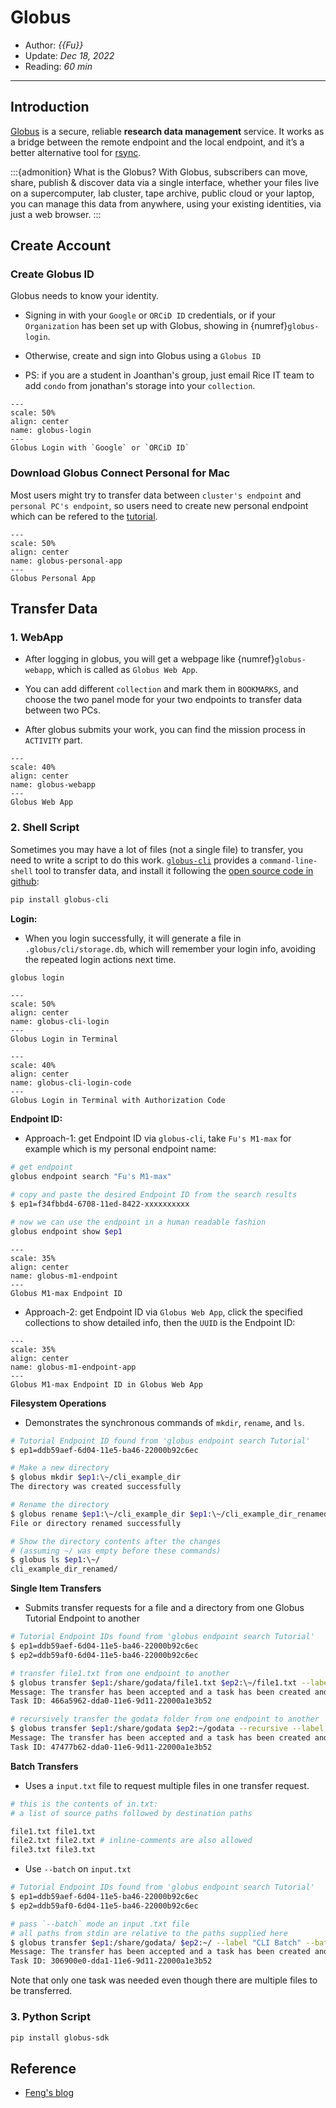 # Globus

- Author: *{{Fu}}*
- Update: *Dec 18, 2022*
- Reading: *60 min*

---





## Introduction

[Globus](https://www.globus.org/) is a secure, reliable **research data management** service. It works as a bridge between the remote endpoint and the local endpoint,  and it’s a better alternative tool for [rsync](https://rsync.samba.org/).


:::{admonition} What is the Globus?
With Globus, subscribers can move, share, publish & discover data via a single
interface, whether your files live on a supercomputer, lab cluster, tape archive,
public cloud or your laptop, you can manage this data from anywhere, using your
existing identities, via just a web browser.
:::


## Create Account

### Create Globus ID

Globus needs to know your identity.

- Signing in with your `Google` or `ORCiD ID` credentials, or if your `Organization` has been set up with Globus, showing in {numref}`globus-login`.

- Otherwise, create and sign into Globus using a `Globus ID`

- PS: if you are a student in Joanthan's group, just email Rice IT team to add `condo` from jonathan's storage into your `collection`.


```{figure} ./files/globus-login.jpg
---
scale: 50%
align: center
name: globus-login
---
Globus Login with `Google` or `ORCiD ID`
```


### Download Globus Connect Personal for Mac
Most users might try to transfer data between `cluster's endpoint` and `personal PC's endpoint`, so users need to create new personal endpoint which can be refered to the 
[tutorial](https://docs.globus.org/how-to/globus-connect-personal-mac/).

```{figure} ./files/globus-personal-app.jpg
---
scale: 50%
align: center
name: globus-personal-app
---
Globus Personal App
```

## Transfer Data

### 1. WebApp

- After logging in globus, you will get a webpage like {numref}`globus-webapp`, which is called as `Globus Web App`. 

- You can add different `collection` and mark them in `BOOKMARKS`, and choose the two panel mode for your two endpoints to transfer data between two PCs.

- After globus submits your work, you can find the mission process in `ACTIVITY` part.

```{figure} ./files/globus-webapp.jpg
---
scale: 40%
align: center
name: globus-webapp
---
Globus Web App
```




### 2. Shell Script
Sometimes you may have a lot of files (not a single file) to transfer, you need to write a script to do this work. [`globus-cli`](https://docs.globus.org/cli/) provides a `command-line-shell` tool to transfer data, and install it following the [open source code in github](https://github.com/globus/globus-cli):

```bash
pip install globus-cli
```

**Login:**

- When you login successfully, it will generate a file in `.globus/cli/storage.db`, which will remember your login info, avoiding the repeated login actions next time. 

```bash
globus login
```

```{figure} ./files/globus-cli-login.jpg
---
scale: 50%
align: center
name: globus-cli-login
---
Globus Login in Terminal
```

```{figure} ./files/globus-cli-login-code.jpg
---
scale: 40%
align: center
name: globus-cli-login-code
---
Globus Login in Terminal with Authorization Code
```


**Endpoint ID:**

- Approach-1: get Endpoint ID via `globus-cli`, take `Fu's M1-max` for example which is my personal endpoint name:

```bash
# get endpoint
globus endpoint search "Fu's M1-max"

# copy and paste the desired Endpoint ID from the search results
$ ep1=f34fbbd4-6708-11ed-8422-xxxxxxxxxx

# now we can use the endpoint in a human readable fashion
globus endpoint show $ep1
```

```{figure} ./files/globus-m1-endpoint.jpg
---
scale: 35%
align: center
name: globus-m1-endpoint
---
Globus M1-max Endpoint ID
```


- Approach-2: get Endpoint ID via `Globus Web App`, click the specified collections to show detailed info, then the `UUID` is the Endpoint ID:


```{figure} ./files/globus-m1-endpoint-app.jpg
---
scale: 35%
align: center
name: globus-m1-endpoint-app
---
Globus M1-max Endpoint ID in Globus Web App
```



**Filesystem Operations**

- Demonstrates the synchronous commands of `mkdir`, `rename`, and `ls`.

```bash
# Tutorial Endpoint ID found from 'globus endpoint search Tutorial'
$ ep1=ddb59aef-6d04-11e5-ba46-22000b92c6ec

# Make a new directory
$ globus mkdir $ep1:\~/cli_example_dir
The directory was created successfully

# Rename the directory
$ globus rename $ep1:\~/cli_example_dir $ep1:\~/cli_example_dir_renamed
File or directory renamed successfully

# Show the directory contents after the changes
# (assuming ~/ was empty before these commands)
$ globus ls $ep1:\~/
cli_example_dir_renamed/
```

**Single Item Transfers**

- Submits transfer requests for a file and a directory from one Globus Tutorial Endpoint to another

```bash
# Tutorial Endpoint IDs found from 'globus endpoint search Tutorial'
$ ep1=ddb59aef-6d04-11e5-ba46-22000b92c6ec
$ ep2=ddb59af0-6d04-11e5-ba46-22000b92c6ec

# transfer file1.txt from one endpoint to another
$ globus transfer $ep1:/share/godata/file1.txt $ep2:\~/file1.txt --label "CLI single file"
Message: The transfer has been accepted and a task has been created and queued for execution
Task ID: 466a5962-dda0-11e6-9d11-22000a1e3b52

# recursively transfer the godata folder from one endpoint to another
$ globus transfer $ep1:/share/godata $ep2:~/godata --recursive --label "CLI single folder"
Message: The transfer has been accepted and a task has been created and queued for execution
Task ID: 47477b62-dda0-11e6-9d11-22000a1e3b52
```

**Batch Transfers**

- Uses a `input.txt` file to request multiple files in one transfer request.

```bash
# this is the contents of in.txt:
# a list of source paths followed by destination paths

file1.txt file1.txt
file2.txt file2.txt # inline-comments are also allowed
file3.txt file3.txt
```

- Use `--batch` on `input.txt`

```bash
# Tutorial Endpoint IDs found from 'globus endpoint search Tutorial'
$ ep1=ddb59aef-6d04-11e5-ba46-22000b92c6ec
$ ep2=ddb59af0-6d04-11e5-ba46-22000b92c6ec

# pass `--batch` mode an input .txt file
# all paths from stdin are relative to the paths supplied here
$ globus transfer $ep1:/share/godata/ $ep2:~/ --label "CLI Batch" --batch input.txt
Message: The transfer has been accepted and a task has been created and queued for execution
Task ID: 306900e0-dda1-11e6-9d11-22000a1e3b52
```

Note that only one task was needed even though there are multiple files to be transferred.



### 3. Python Script

```bash
pip install globus-sdk
```

## Reference

- [Feng's blog](http://marscfeng.github.io/post/Fast-data-transfer-sync-using-globus/)



